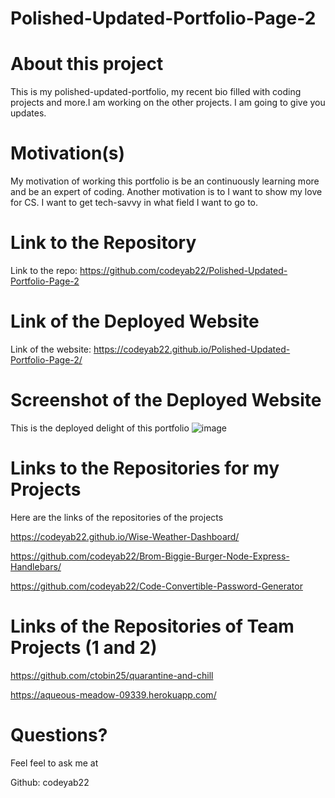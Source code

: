 # Polished-Updated-Portfolio-Page-2
# About this project
This is my polished-updated-portfolio, my recent bio filled with coding projects and more.I am working on the other projects. I am going to give you updates. 

# Motivation(s)

My motivation of working this portfolio is be an continuously learning more and be an expert of coding. Another 
motivation is to I want to show my love for CS.  I want to get tech-savvy in what field I want to go to. 


# Link to the Repository
Link to the repo: https://github.com/codeyab22/Polished-Updated-Portfolio-Page-2

# Link of the Deployed Website
Link of the website: https://codeyab22.github.io/Polished-Updated-Portfolio-Page-2/

# Screenshot of the Deployed Website
This is the deployed delight of this portfolio
![image](https://drive.google.com/uc?export=view&id=1jJq3BfPVizkspnfxehrlemxozAZrbngk)

# Links to the Repositories for my Projects
Here are the links of the repositories of the projects

https://codeyab22.github.io/Wise-Weather-Dashboard/

https://github.com/codeyab22/Brom-Biggie-Burger-Node-Express-Handlebars/

https://github.com/codeyab22/Code-Convertible-Password-Generator

# Links of the Repositories of Team Projects (1 and 2)

https://github.com/ctobin25/quarantine-and-chill

https://aqueous-meadow-09339.herokuapp.com/


# Questions?

Feel feel to ask me at

Github: codeyab22
